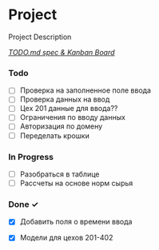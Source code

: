 # Project

Project Description

<em>[TODO.md spec & Kanban Board](https://bit.ly/3fCwKfM)</em>

### Todo

- [ ] Проверка на заполненное поле ввода  
- [ ] Проверка данных на ввод  
- [ ] Цех 201 данные для ввода??  
- [ ] Ограничения по вводу данных  
- [ ] Авторизация по домену  
- [ ] Переделать крошки  

### In Progress

- [ ] Разобраться в таблице  
- [ ] Раcсчеты на основе норм сырья  

### Done ✓

- [x] Добавить поля о времени ввода  
- [x] Модели для цехов 201-402  

